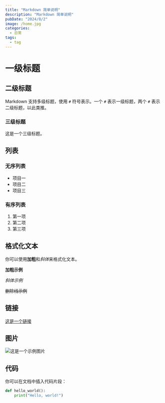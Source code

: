 ```yaml
---
title: "Markdown 简单说明"
description: "Markdown 简单说明"
pubDate: "2024/8/2"
image: /home.jpg
categories:
  - 日常
tags:
  - tag
---
```

# 一级标题

## 二级标题

Markdown 支持多级标题，使用 `#` 符号表示。一个 `#` 表示一级标题，两个 `#` 表示二级标题，以此类推。

### 三级标题

这是一个三级标题。

## 列表

### 无序列表

- 项目一
- 项目二
- 项目三

### 有序列表

1. 第一项
2. 第二项
3. 第三项

## 格式化文本

你可以使用**加粗**和*斜体*来格式化文本。

**加粗示例**

_斜体示例_

~~删除线示例~~

## 链接

[这是一个链接](/)

## 图片

![这是一个示例图片](https://astro.build/assets/press/astro-icon-dark.png)

## 代码

你可以在文档中插入代码片段：

```python
def hello_world():
    print("Hello, world!")
```
